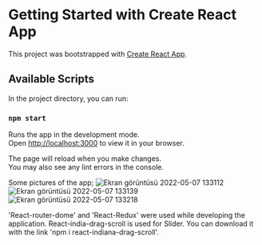 # Getting Started with Create React App

This project was bootstrapped with [Create React App](https://github.com/facebook/create-react-app).

## Available Scripts

In the project directory, you can run:

### `npm start`

Runs the app in the development mode.\
Open [http://localhost:3000](http://localhost:3000) to view it in your browser.

The page will reload when you make changes.\
You may also see any lint errors in the console.

Some pictures of the app;
![Ekran görüntüsü 2022-05-07 133112](https://user-images.githubusercontent.com/97837998/167253413-1f2a8427-0396-4165-9127-2eb7f492a61f.png)
![Ekran görüntüsü 2022-05-07 133139](https://user-images.githubusercontent.com/97837998/167253416-3d956b26-db0c-41fe-b23e-ea67094f7313.png)
![Ekran görüntüsü 2022-05-07 133218](https://user-images.githubusercontent.com/97837998/167253419-78cb91ed-cef9-4864-ae4f-5febfa028a11.png)

'React-router-dome' and 'React-Redux' were used while developing the application. React-india-drag-scroll is used for Slider. You can download it with the link 'npm i react-indiana-drag-scroll'.


